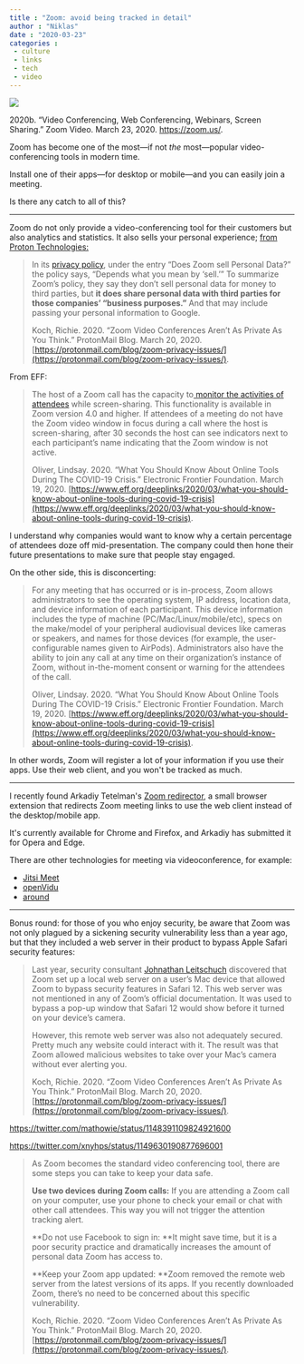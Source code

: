 ```yaml
---
title : "Zoom: avoid being tracked in detail"
author : "Niklas"
date : "2020-03-23"
categories : 
 - culture
 - links
 - tech
 - video
---
```


![](https://niklasblog.com/wp-content/image-19.png)

2020b. “Video Conferencing, Web Conferencing, Webinars, Screen Sharing.” Zoom Video. March 23, 2020. https://zoom.us/.

Zoom has become one of the most—if not _the_ most—popular video-conferencing tools in modern time.

Install one of their apps—for desktop or mobile—and you can easily join a meeting.

Is there any catch to all of this?

* * *

Zoom do not only provide a video-conferencing tool for their customers but also analytics and statistics. It also sells your personal experience; [from Proton Technologies:](https://protonmail.com/blog/zoom-privacy-issues/)

> In its [privacy policy](https://zoom.us/privacy), under the entry “Does Zoom sell Personal Data?” the policy says, “Depends what you mean by ‘sell.’” To summarize Zoom’s policy, they say they don’t sell personal data for money to third parties, but **it does share personal data with third parties for those companies’ “business purposes.”** And that may include passing your personal information to Google. 
> 
> Koch, Richie. 2020. “Zoom Video Conferences Aren’t As Private As You Think.” ProtonMail Blog. March 20, 2020. [https://protonmail.com/blog/zoom-privacy-issues/](https://protonmail.com/blog/zoom-privacy-issues/).

From EFF:

> The host of a Zoom call has the capacity to[ monitor the activities of attendees](https://support.zoom.us/hc/en-us/articles/115000538083-Attendee-attention-tracking) while screen-sharing. This functionality is available in Zoom version 4.0 and higher. If attendees of a meeting do not have the Zoom video window in focus during a call where the host is screen-sharing, after 30 seconds the host can see indicators next to each participant’s name indicating that the Zoom window is not active.
> 
> Oliver, Lindsay. 2020. “What You Should Know About Online Tools During The COVID-19 Crisis.” Electronic Frontier Foundation. March 19, 2020. [https://www.eff.org/deeplinks/2020/03/what-you-should-know-about-online-tools-during-covid-19-crisis](https://www.eff.org/deeplinks/2020/03/what-you-should-know-about-online-tools-during-covid-19-crisis).

I understand why companies would want to know why a certain percentage of attendees doze off mid-presentation. The company could then hone their future presentations to make sure that people stay engaged.

On the other side, this is disconcerting:

> For any meeting that has occurred or is in-process, Zoom allows administrators to see the operating system, IP address, location data, and device information of each participant. This device information includes the type of machine (PC/Mac/Linux/mobile/etc), specs on the make/model of your peripheral audiovisual devices like cameras or speakers, and names for those devices (for example, the user-configurable names given to AirPods). Administrators also have the ability to join any call at any time on their organization’s instance of Zoom, without in-the-moment consent or warning for the attendees of the call.
> 
> Oliver, Lindsay. 2020. “What You Should Know About Online Tools During The COVID-19 Crisis.” Electronic Frontier Foundation. March 19, 2020. [https://www.eff.org/deeplinks/2020/03/what-you-should-know-about-online-tools-during-covid-19-crisis](https://www.eff.org/deeplinks/2020/03/what-you-should-know-about-online-tools-during-covid-19-crisis).

In other words, Zoom will register a lot of your information if you use their apps. Use their web client, and you won't be tracked as much.

* * *

I recently found Arkadiy Tetelman's [Zoom redirector](https://github.com/arkadiyt/zoom-redirector), a small browser extension that redirects Zoom meeting links to use the web client instead of the desktop/mobile app.

It's currently available for Chrome and Firefox, and Arkadiy has submitted it for Opera and Edge.

There are other technologies for meeting via videoconference, for example:

- [Jitsi Meet](https://meet.jit.si/)
- [openVidu](https://openvidu.io/)
- [around](https://www.around.co/)

* * *

Bonus round: for those of you who enjoy security, be aware that Zoom was not only plagued by a sickening security vulnerability less than a year ago, but that they included a web server in their product to bypass Apple Safari security features:

> Last year, security consultant [Johnathan Leitschuch](https://medium.com/bugbountywriteup/zoom-zero-day-4-million-webcams-maybe-an-rce-just-get-them-to-visit-your-website-ac75c83f4ef5) discovered that Zoom set up a local web server on a user’s Mac device that allowed Zoom to bypass security features in Safari 12. This web server was not mentioned in any of Zoom’s official documentation. It was used to bypass a pop-up window that Safari 12 would show before it turned on your device’s camera.
> 
> However, this remote web server was also not adequately secured. Pretty much any website could interact with it. The result was that Zoom allowed malicious websites to take over your Mac’s camera without ever alerting you.
> 
> Koch, Richie. 2020. “Zoom Video Conferences Aren’t As Private As You Think.” ProtonMail Blog. March 20, 2020. [https://protonmail.com/blog/zoom-privacy-issues/](https://protonmail.com/blog/zoom-privacy-issues/).

https://twitter.com/mathowie/status/1148391109824921600

https://twitter.com/xnyhps/status/1149630190877696001

> As Zoom becomes the standard video conferencing tool, there are some steps you can take to keep your data safe.
> 
> **Use two devices during Zoom calls:** If you are attending a Zoom call on your computer, use your phone to check your email or chat with other call attendees. This way you will not trigger the attention tracking alert.
> 
> **Do not use Facebook to sign in: **It might save time, but it is a poor security practice and dramatically increases the amount of personal data Zoom has access to. 
> 
> **Keep your Zoom app updated: **Zoom removed the remote web server from the latest versions of its apps. If you recently downloaded Zoom, there’s no need to be concerned about this specific vulnerability.
> 
> Koch, Richie. 2020. “Zoom Video Conferences Aren’t As Private As You Think.” ProtonMail Blog. March 20, 2020. [https://protonmail.com/blog/zoom-privacy-issues/](https://protonmail.com/blog/zoom-privacy-issues/).

